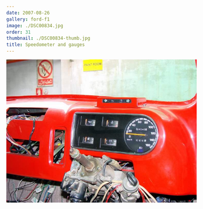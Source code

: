 ```yaml
---
date: 2007-08-26
gallery: ford-f1
image: ./DSC00834.jpg
order: 31
thumbnail: ./DSC00834-thumb.jpg
title: Speedometer and gauges
---
```


![Speedometer and gauges](./DSC00834.jpg)